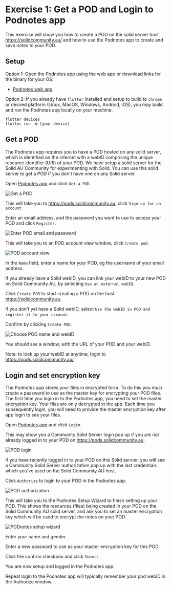 # Exercise 1: Get a POD and Login to Podnotes app

This exercise will show you how to create a POD on the solid server host https://solidcommunity.au/ and how to use the Podnotes app to create and save notes to your POD.

## Setup

Option 1: Open the Podnotes app using the web app or download links for the binary for your OS:

- [Podnotes web app](https://Podnotes.solidcommunity.au/)
<!--- Podnotes Windows app (.exe)
- Podnotes MacOS app (.app)
- Podnotes Linux app
- Podnotes Android app (.apk) -->



Option 2: If you already have `flutter` installed and setup to build to `chrome` or desired platform (Linux, MacOS, Windows, Android, iOS), you may build and run the Podnotes app locally on your machine.

```
flutter devices
flutter run -d [your device]
```


## Get a POD

The Podnotes app requires you to have a POD hosted on any solid server, which is identified on the internet with a webID comprising the unique resource identifier (URI) of your POD. We have setup a solid server for the Solid AU Community for experimenting with Solid. You can use this solid server to get a POD if you don't have one on any Solid server.


Open [Podnotes app](https://Podnotes.solidcommunity.au/) and click `Get a POD`.

![Get a POD](../assets/images/podnotes_get_a_pod.png)

This will take you to https://pods.solidcommunity.au, click `Sign up for an account`

Enter an email address, and the password you want to use to access your POD and click `Register`.

![Enter POD email and password](../assets/images/server_create_account.png)

This will take you to an POD account view window, click `Create pod`.

![POD account view](../assets/images/server_get_a_pod.png)

In the `Name` field, enter a name for your POD, eg the username of your email address.

If you already have a Solid webID, you can link your webID to your new POD on Solid Community AU, by selecting `Use an external webID`.

Click `Create POD` to start creating a POD on the host https://solidcommunity.au.

If you don't yet have a Solid webID, select `Use the webID in POD and register it to your account`.

Confirm by clicking `Create POD`.

![Choose POD name and webID](../assets/images/server_choose_pod_name.png)

You should see a window, with the URL of your POD and your webID.

Note: to look up your webID at anytime, login to https://pods.solidcommunity.au/



## Login and set  encryption key

The Podnotes app stores your files in encrypted form. To do this you must create a password to use as the master key for encrypting your POD files.
The first time you login in to the Podnotes app, you need to set the master encryption key. Your files are only decrypted in the app. Each time you subsequently login, you will need to provide the master encryption key after app login to see your files.

Open [Podnotes app](https://Podnotes.solidcommunity.au/) and click `Login`.

This may show you a Community Solid Server login pop up if you are not already logged in to your POD on https://pods.solidcommunity.au.

![POD login](../assets/images/server_login_popup.png)

If you have recently logged in to your POD on this Solid servier, you will see a  Community Solid Server authorization pop up with the last credentials which you've used on the Solid Community AU host.

Click `Authorize` to login to your POD in the Podnotes app.

![POD authorization](../assets/images/server_pod_auth_popup.png)

This will take you to the Podnotes Setup Wizard to finish setting up your POD. This shows the resources (files) being created in your POD on the Solid Community AU solid server, and ask you to set an master encryption key which will be used to encrypt the notes on your POD.

![PODnotes setup wizard](../assets/images/pod_wizard.png)

Enter your name and gender.

Enter a new password to use as your master encryption key for this POD.

Click the confirm checkbox and click `Submit`.

You are now setup and logged in the Podnotes app.

Repeat login to the Podnotes app will typically remember your pod webID in the Authorize window.
